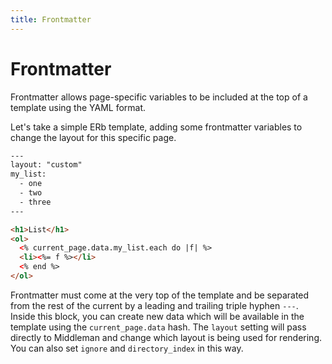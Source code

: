 ```yaml
---
title: Frontmatter
---
```


# Frontmatter

Frontmatter allows page-specific variables to be included at the top of a template using the YAML format.

Let's take a simple ERb template, adding some frontmatter variables to change the layout for this specific page.

``` html
---
layout: "custom"
my_list:
  - one
  - two
  - three
---

<h1>List</h1>
<ol>
  <% current_page.data.my_list.each do |f| %>
  <li><%= f %></li>
  <% end %>
</ol>
```

Frontmatter must come at the very top of the template and be separated from the rest of the current by a leading and trailing triple hyphen `---`. Inside this block, you can create new data which will be available in the template using the `current_page.data` hash. The `layout` setting will pass directly to Middleman and change which layout is being used for rendering. You can also set `ignore` and `directory_index` in this way.